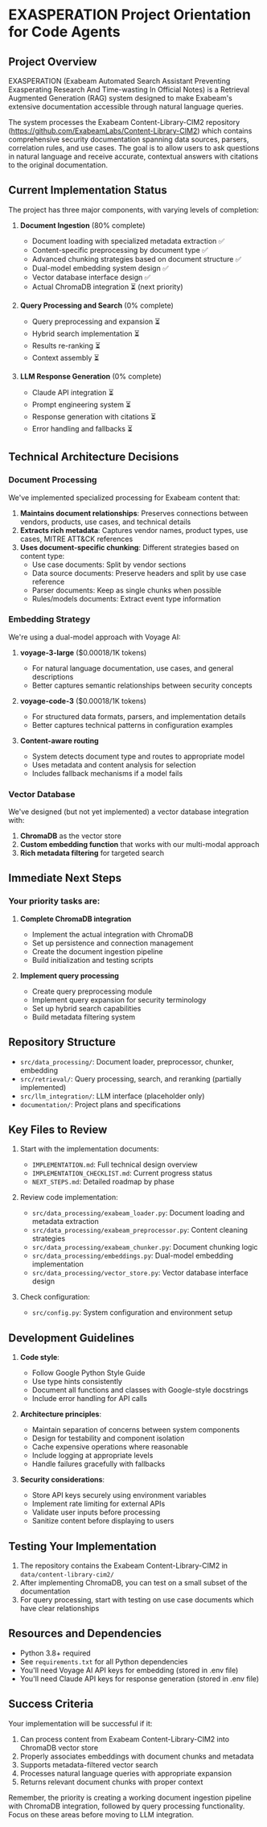 # EXASPERATION Project Orientation for Code Agents

## Project Overview

EXASPERATION (Exabeam Automated Search Assistant Preventing Exasperating Research And Time-wasting In Official Notes) is a Retrieval Augmented Generation (RAG) system designed to make Exabeam's extensive documentation accessible through natural language queries.

The system processes the Exabeam Content-Library-CIM2 repository (https://github.com/ExabeamLabs/Content-Library-CIM2) which contains comprehensive security documentation spanning data sources, parsers, correlation rules, and use cases. The goal is to allow users to ask questions in natural language and receive accurate, contextual answers with citations to the original documentation.

## Current Implementation Status

The project has three major components, with varying levels of completion:

1. **Document Ingestion** (80% complete)
   - Document loading with specialized metadata extraction ✅
   - Content-specific preprocessing by document type ✅
   - Advanced chunking strategies based on document structure ✅
   - Dual-model embedding system design ✅
   - Vector database interface design ✅
   - Actual ChromaDB integration ⏳ (next priority)

2. **Query Processing and Search** (0% complete)
   - Query preprocessing and expansion ⏳
   - Hybrid search implementation ⏳
   - Results re-ranking ⏳
   - Context assembly ⏳

3. **LLM Response Generation** (0% complete)
   - Claude API integration ⏳
   - Prompt engineering system ⏳
   - Response generation with citations ⏳
   - Error handling and fallbacks ⏳

## Technical Architecture Decisions

### Document Processing

We've implemented specialized processing for Exabeam content that:

1. **Maintains document relationships**: Preserves connections between vendors, products, use cases, and technical details
2. **Extracts rich metadata**: Captures vendor names, product types, use cases, MITRE ATT&CK references
3. **Uses document-specific chunking**: Different strategies based on content type:
   - Use case documents: Split by vendor sections
   - Data source documents: Preserve headers and split by use case reference
   - Parser documents: Keep as single chunks when possible
   - Rules/models documents: Extract event type information

### Embedding Strategy

We're using a dual-model approach with Voyage AI:

1. **voyage-3-large** ($0.00018/1K tokens)
   - For natural language documentation, use cases, and general descriptions
   - Better captures semantic relationships between security concepts

2. **voyage-code-3** ($0.00018/1K tokens)
   - For structured data formats, parsers, and implementation details
   - Better captures technical patterns in configuration examples

3. **Content-aware routing**
   - System detects document type and routes to appropriate model
   - Uses metadata and content analysis for selection
   - Includes fallback mechanisms if a model fails

### Vector Database

We've designed (but not yet implemented) a vector database integration with:

1. **ChromaDB** as the vector store
2. **Custom embedding function** that works with our multi-modal approach
3. **Rich metadata filtering** for targeted search

## Immediate Next Steps

### Your priority tasks are:

1. **Complete ChromaDB integration**
   - Implement the actual integration with ChromaDB
   - Set up persistence and connection management
   - Create the document ingestion pipeline
   - Build initialization and testing scripts

2. **Implement query processing**
   - Create query preprocessing module
   - Implement query expansion for security terminology
   - Set up hybrid search capabilities
   - Build metadata filtering system

## Repository Structure

- `src/data_processing/`: Document loader, preprocessor, chunker, embedding
- `src/retrieval/`: Query processing, search, and reranking (partially implemented)
- `src/llm_integration/`: LLM interface (placeholder only)
- `documentation/`: Project plans and specifications

## Key Files to Review

1. Start with the implementation documents:
   - `IMPLEMENTATION.md`: Full technical design overview
   - `IMPLEMENTATION_CHECKLIST.md`: Current progress status
   - `NEXT_STEPS.md`: Detailed roadmap by phase

2. Review code implementation:
   - `src/data_processing/exabeam_loader.py`: Document loading and metadata extraction
   - `src/data_processing/exabeam_preprocessor.py`: Content cleaning strategies
   - `src/data_processing/exabeam_chunker.py`: Document chunking logic
   - `src/data_processing/embeddings.py`: Dual-model embedding implementation
   - `src/data_processing/vector_store.py`: Vector database interface design

3. Check configuration:
   - `src/config.py`: System configuration and environment setup

## Development Guidelines

1. **Code style**:
   - Follow Google Python Style Guide
   - Use type hints consistently
   - Document all functions and classes with Google-style docstrings
   - Include error handling for API calls

2. **Architecture principles**:
   - Maintain separation of concerns between system components
   - Design for testability and component isolation
   - Cache expensive operations where reasonable
   - Include logging at appropriate levels
   - Handle failures gracefully with fallbacks

3. **Security considerations**:
   - Store API keys securely using environment variables
   - Implement rate limiting for external APIs
   - Validate user inputs before processing
   - Sanitize content before displaying to users

## Testing Your Implementation

1. The repository contains the Exabeam Content-Library-CIM2 in `data/content-library-cim2/`
2. After implementing ChromaDB, you can test on a small subset of the documentation
3. For query processing, start with testing on use case documents which have clear relationships

## Resources and Dependencies

- Python 3.8+ required
- See `requirements.txt` for all Python dependencies
- You'll need Voyage AI API keys for embedding (stored in .env file)
- You'll need Claude API keys for response generation (stored in .env file)

## Success Criteria

Your implementation will be successful if it:

1. Can process content from Exabeam Content-Library-CIM2 into ChromaDB vector store
2. Properly associates embeddings with document chunks and metadata
3. Supports metadata-filtered vector search
4. Processes natural language queries with appropriate expansion
5. Returns relevant document chunks with proper context

Remember, the priority is creating a working document ingestion pipeline with ChromaDB integration, followed by query processing functionality. Focus on these areas before moving to LLM integration.